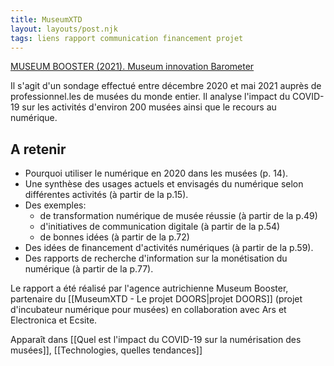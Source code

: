 ```yaml
---
title: MuseumXTD
layout: layouts/post.njk
tags: liens rapport communication financement projet
---
```

[MUSEUM BOOSTER (2021). Museum innovation Barometer](https://museumbooster.com/wp-content/uploads/2021/08/Museum-Innovation-Barometer-2021.pdf)

Il s'agit d'un sondage effectué entre décembre 2020 et mai 2021 auprès de professionnel.les de musées du monde entier. Il analyse l'impact du COVID-19 sur les activités d'environ 200 musées ainsi que le recours au numérique. 

## A retenir
- Pourquoi utiliser le numérique en 2020 dans les musées (p. 14). 
- Une synthèse des usages actuels et envisagés du numérique selon différentes activités (à partir de la p.15). 
- Des exemples: 
	- de transformation numérique de musée réussie (à partir de la p.49)
	- d'initiatives de communication digitale (à partir de la p.54)
	- de bonnes idées (à partir de la p.72)
- Des idées de financement d'activités numériques (à partir de la p.59). 
- Des rapports de recherche d'information sur la monétisation du numérique (à partir de la p.77). 

Le rapport a été réalisé par l'agence autrichienne Museum Booster, partenaire du [[MuseumXTD - Le projet DOORS|projet DOORS]] (projet d'incubateur numérique pour musées) en collaboration avec Ars et Electronica et Ecsite. 

Apparaît dans [[Quel est l'impact du COVID-19 sur la numérisation des musées]], [[Technologies, quelles tendances]]
